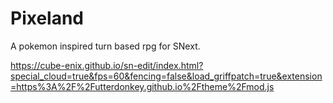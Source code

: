 # Pixeland
A pokemon inspired turn based rpg for SNext.

https://cube-enix.github.io/sn-edit/index.html?special_cloud=true&fps=60&fencing=false&load_griffpatch=true&extension=https%3A%2F%2Futterdonkey.github.io%2Ftheme%2Fmod.js